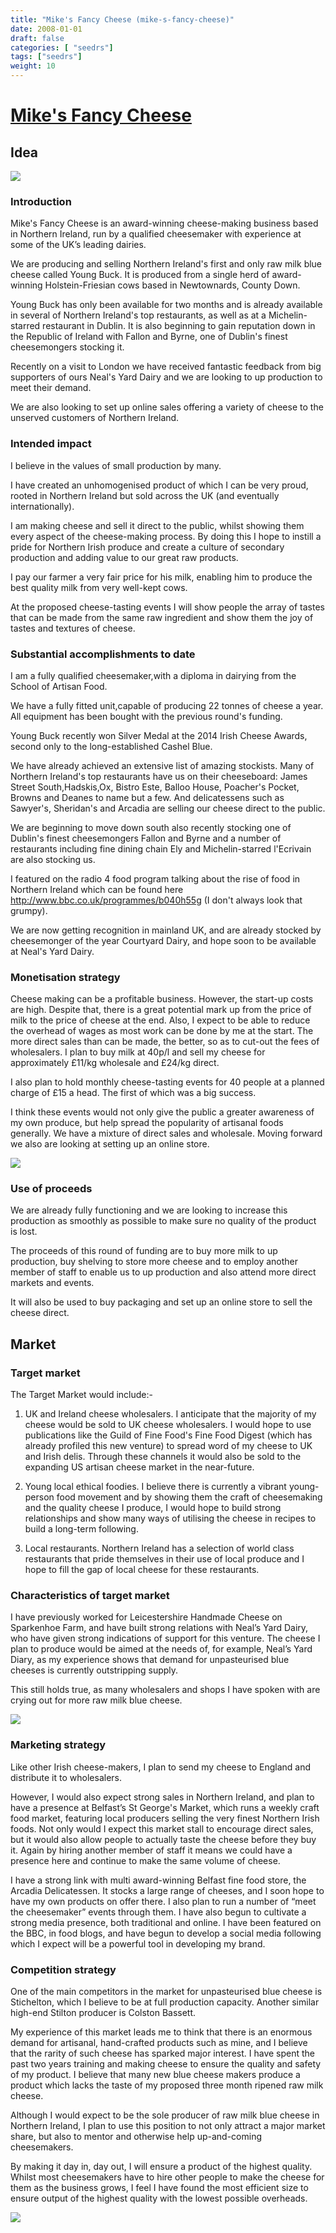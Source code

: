 ```yaml
---
title: "Mike's Fancy Cheese (mike-s-fancy-cheese)"
date: 2008-01-01
draft: false
categories: [ "seedrs"]
tags: ["seedrs"]
weight: 10
---
```


# [Mike's Fancy Cheese](https://www.seedrs.com/mike-s-fancy-cheese)

## Idea

![](/img/seedrs/uploads/startup/section_image/image/1442/j6hmf94kt64rwvyh0iolear91ybhg36/W0050073.jpg?rect=0%2C0%2C1500%2C989&w=600&fit=clip&s=ec1e8856d2a527a434047de5416f033d)

### Introduction

Mike's Fancy Cheese is an award-winning cheese-making business based in Northern Ireland, run by a qualified cheesemaker with experience at some of the UK’s leading dairies.

We are producing and selling Northern Ireland's first and only raw milk blue cheese called Young Buck. It is produced from a single herd of award-winning Holstein-Friesian cows based in Newtownards, County Down.

Young Buck has only been available for two months and is already available in several of Northern Ireland's top restaurants, as well as at a Michelin-starred restaurant in Dublin. It is also beginning to gain reputation down in the Republic of Ireland with Fallon and Byrne, one of Dublin's finest cheesemongers stocking it.

Recently on a visit to London we have received fantastic feedback from big supporters of ours Neal's Yard Dairy and we are looking to up production to meet their demand.

We are also looking to set up online sales offering a variety of cheese to the unserved customers of Northern Ireland.

### Intended impact

I believe in the values of small production by many.

I have created an unhomogenised product of which I can be very proud, rooted in Northern Ireland but sold across the UK (and eventually internationally).

I am making cheese and sell it direct to the public, whilst showing them every aspect of the cheese-making process. By doing this I hope to instill a pride for Northern Irish produce and create a culture of secondary production and adding value to our great raw products.

I pay our farmer a very fair price for his milk, enabling him to produce the best quality milk from very well-kept cows.

At the proposed cheese-tasting events I will show people the array of tastes that can be made from the same raw ingredient and show them the joy of tastes and textures of cheese.

### Substantial accomplishments to date

I am a fully qualified cheesemaker,with a diploma in dairying from the School of Artisan Food.

We have a fully fitted unit,capable of producing 22 tonnes of cheese a year. All equipment has been bought with the previous round's funding.

Young Buck recently won Silver Medal at the 2014 Irish Cheese Awards, second only to the long-established Cashel Blue.

We have already achieved an extensive list of amazing stockists. Many of Northern Ireland's top restaurants have us on their cheeseboard: James Street South,Hadskis,Ox, Bistro Este, Balloo House, Poacher's Pocket, Browns and Deanes to name but a few. And delicatessens such as Sawyer's, Sheridan's and Arcadia are selling our cheese direct to the public.

We are beginning to move down south also recently stocking one of Dublin's finest cheesemongers Fallon and Byrne and a number of restaurants including fine dining chain Ely and Michelin-starred l'Ecrivain are also stocking us.

I featured on the radio 4 food program talking about the rise of food in Northern Ireland which can be found here <a target="_blank" rel="nofollow" class="outside" href="http://www.bbc.co.uk/programmes/b040h55g">http://www.bbc.co.uk/programmes/b040h55g</a> (I don't always look that grumpy).

We are now getting recognition in mainland UK, and are already stocked by cheesemonger of the year Courtyard Dairy, and hope soon to be available at Neal's Yard Dairy.

### Monetisation strategy

Cheese making can be a profitable business. However, the start-up costs are high. Despite that, there is a great potential mark up from the price of milk to the price of cheese at the end. Also, I expect to be able to reduce the overhead of wages as most work can be done by me at the start. The more direct sales than can be made, the better, so as to cut-out the fees of wholesalers. I plan to buy milk at 40p/l and sell my cheese for approximately £11/kg wholesale and £24/kg direct.

I also plan to hold monthly cheese-tasting events for 40 people at a planned charge of £15 a head. The first of which was a big success.

I think these events would not only give the public a greater awareness of my own produce, but help spread the popularity of artisanal foods generally. We have a mixture of direct sales and wholesale. Moving forward we also are looking at setting up an online store.

![](/img/seedrs/uploads/startup/section_image/image/1443/8ulgf1n07y2jmje5a3cbq2nt0grmmbk/DSCF3030.jpg?w=600&fit=clip&s=ad8ae59d5fb4b9837a70c208ac3df713)

### Use of proceeds

We are already fully functioning and we are looking to increase this production as smoothly as possible to make sure no quality of the product is lost.

The proceeds of this round of funding are to buy more milk to up production, buy shelving to store more cheese and to employ another member of staff to enable us to up production and also attend more direct markets and events.

It will also be used to buy packaging and set up an online store to sell the cheese direct.

## Market

### Target market

The Target Market would include:-

1. UK and Ireland cheese wholesalers. I anticipate that the majority of my cheese would be sold to UK cheese wholesalers. I would hope to use publications like the Guild of Fine Food's Fine Food Digest (which has already profiled this new venture) to spread word of my cheese to UK and Irish delis. Through these channels it would also be sold to the expanding US artisan cheese market in the near-future.

2. Young local ethical foodies. I believe there is currently a vibrant young-person food movement and by showing them the craft of cheesemaking and the quality cheese I produce, I would hope to build strong relationships and show many ways of utilising the cheese in recipes to build a long-term following.

3. Local restaurants. Northern Ireland has a selection of world class restaurants that pride themselves in their use of local produce and I hope to fill the gap of local cheese for these restaurants.

### Characteristics of target market

I have previously worked for Leicestershire Handmade Cheese on Sparkenhoe Farm, and have built strong relations with Neal’s Yard Dairy, who have given strong indications of support for this venture. The cheese I plan to produce would be aimed at the needs of, for example, Neal’s Yard Diary, as my experience shows that demand for unpasteurised blue cheeses is currently outstripping supply.

This still holds true, as many wholesalers and shops I have spoken with are crying out for more raw milk blue cheese.

![](https://seedrs.imgix.net/uploads/startup/section_image/image/1444/41oxjliz4g3z6wa0kwz1oyu2cwkxkyh/W0050057.jpg?w=600&fit=clip&s=d35dccc1a22e214985f3068a3b0b1247)

### Marketing strategy

Like other Irish cheese-makers, I plan to send my cheese to England and distribute it to wholesalers.

However, I would also expect strong sales in Northern Ireland, and plan to have a presence at Belfast’s St George's Market, which runs a weekly craft food market, featuring local producers selling the very finest Northern Irish foods. Not only would I expect this market stall to encourage direct sales, but it would also allow people to actually taste the cheese before they buy it. Again by hiring another member of staff it means we could have a presence here and continue to make the same volume of cheese.

I have a strong link with multi award-winning Belfast fine food store, the Arcadia Delicatessen. It stocks a large range of cheeses, and I soon hope to have my own products on offer there. I also plan to run a number of “meet the cheesemaker” events through them. I have also begun to cultivate a strong media presence, both traditional and online. I have been featured on the BBC, in food blogs, and have begun to develop a social media following which I expect will be a powerful tool in developing my brand.

### Competition strategy

One of the main competitors in the market for unpasteurised blue cheese is Stichelton, which I believe to be at full production capacity. Another similar high-end Stilton producer is Colston Bassett.

My experience of this market leads me to think that there is an enormous demand for artisanal, hand-crafted products such as mine, and I believe that the rarity of such cheese has sparked major interest. I have spent the past two years training and making cheese to ensure the quality and safety of my product. I believe that many new blue cheese makers produce a product which lacks the taste of my proposed three month ripened raw milk cheese.

Although I would expect to be the sole producer of raw milk blue cheese in Northern Ireland, I plan to use this position to not only attract a major market share, but also to mentor and otherwise help up-and-coming cheesemakers.

By making it day in, day out, I will ensure a product of the highest quality. Whilst most cheesemakers have to hire other people to make the cheese for them as the business grows, I feel I have found the most efficient size to ensure output of the highest quality with the lowest possible overheads.

![](https://seedrs.imgix.net/uploads/startup/section_image/image/1445/in4rga9mdn80f4adyn1jcaw7lecjgix/DSCF2999.jpg?w=600&fit=clip&s=77c121a68c7eca1f7f5a92b0e8af713a)

